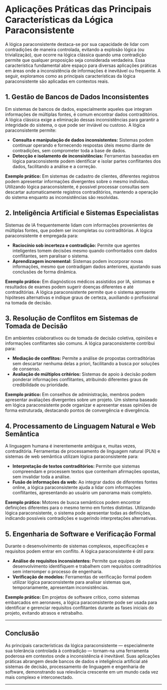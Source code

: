 
# Aplicações Práticas das Principais Características da Lógica Paraconsistente

A lógica paraconsistente destaca-se por sua capacidade de lidar com contradições de maneira controlada, evitando a explosão lógica (ou trivialização), que ocorre na lógica clássica quando uma contradição permite que qualquer proposição seja considerada verdadeira. Essa característica fundamental abre espaço para diversas aplicações práticas em áreas onde a inconsistência de informações é inevitável ou frequente. A seguir, exploramos como as principais características da lógica paraconsistente são aplicadas em contextos reais.

## 1. **Gestão de Bancos de Dados Inconsistentes**

Em sistemas de bancos de dados, especialmente aqueles que integram informações de múltiplas fontes, é comum encontrar dados contraditórios. A lógica clássica exige a eliminação dessas inconsistências para garantir a integridade do sistema, o que pode ser inviável ou custoso. A lógica paraconsistente permite:

- **Consulta e manipulação de dados inconsistentes:** Sistemas podem continuar operando e fornecendo respostas úteis mesmo diante de contradições, sem comprometer toda a base de dados.
- **Detecção e isolamento de inconsistências:** Ferramentas baseadas em lógica paraconsistente podem identificar e isolar partes conflitantes dos dados, facilitando a análise e a correção.

**Exemplo prático:** Em sistemas de cadastro de clientes, diferentes registros podem apresentar informações divergentes sobre o mesmo indivíduo. Utilizando lógica paraconsistente, é possível processar consultas sem descartar automaticamente registros contraditórios, mantendo a operação do sistema enquanto as inconsistências são resolvidas.

## 2. **Inteligência Artificial e Sistemas Especialistas**

Sistemas de IA frequentemente lidam com informações provenientes de múltiplas fontes, que podem ser incompletas ou contraditórias. A lógica paraconsistente é empregada para:

- **Raciocínio sob incerteza e contradição:** Permite que agentes inteligentes tomem decisões mesmo quando confrontados com dados conflitantes, sem paralisar o sistema.
- **Aprendizagem incremental:** Sistemas podem incorporar novas informações, mesmo que contradigam dados anteriores, ajustando suas conclusões de forma dinâmica.

**Exemplo prático:** Em diagnósticos médicos assistidos por IA, sintomas e resultados de exames podem sugerir doenças diferentes e até contraditórias. A lógica paraconsistente permite que o sistema apresente hipóteses alternativas e indique graus de certeza, auxiliando o profissional na tomada de decisão.

## 3. **Resolução de Conflitos em Sistemas de Tomada de Decisão**

Em ambientes colaborativos ou de tomada de decisão coletiva, opiniões e informações conflitantes são comuns. A lógica paraconsistente contribui para:

- **Mediação de conflitos:** Permite a análise de propostas contraditórias sem descartar nenhuma delas a priori, facilitando a busca por soluções de consenso.
- **Avaliação de múltiplos critérios:** Sistemas de apoio à decisão podem ponderar informações conflitantes, atribuindo diferentes graus de credibilidade ou prioridade.

**Exemplo prático:** Em conselhos de administração, membros podem apresentar avaliações divergentes sobre um projeto. Um sistema baseado em lógica paraconsistente pode organizar e apresentar essas opiniões de forma estruturada, destacando pontos de convergência e divergência.

## 4. **Processamento de Linguagem Natural e Web Semântica**

A linguagem humana é inerentemente ambígua e, muitas vezes, contraditória. Ferramentas de processamento de linguagem natural (PLN) e sistemas de web semântica utilizam lógica paraconsistente para:

- **Interpretação de textos contraditórios:** Permite que sistemas compreendam e processem textos que contenham afirmações opostas, sem invalidar toda a análise.
- **Fusão de informações da web:** Ao integrar dados de diferentes fontes online, a lógica paraconsistente ajuda a lidar com informações conflitantes, apresentando ao usuário um panorama mais completo.

**Exemplo prático:** Motores de busca semânticos podem encontrar definições diferentes para o mesmo termo em fontes distintas. Utilizando lógica paraconsistente, o sistema pode apresentar todas as definições, indicando possíveis contradições e sugerindo interpretações alternativas.

## 5. **Engenharia de Software e Verificação Formal**

Durante o desenvolvimento de sistemas complexos, especificações e requisitos podem entrar em conflito. A lógica paraconsistente é útil para:

- **Análise de requisitos inconsistentes:** Permite que equipes de desenvolvimento identifiquem e trabalhem com requisitos contraditórios sem interromper o processo de engenharia.
- **Verificação de modelos:** Ferramentas de verificação formal podem utilizar lógica paraconsistente para analisar sistemas que, temporariamente, apresentam inconsistências.

**Exemplo prático:** Em projetos de software crítico, como sistemas embarcados em aeronaves, a lógica paraconsistente pode ser usada para identificar e gerenciar requisitos conflitantes durante as fases iniciais do projeto, evitando atrasos e retrabalho.

---

## **Conclusão**

As principais características da lógica paraconsistente — especialmente sua tolerância controlada à contradição — tornam-na uma ferramenta poderosa em contextos onde a inconsistência é inevitável. Suas aplicações práticas abrangem desde bancos de dados e inteligência artificial até sistemas de decisão, processamento de linguagem e engenharia de software, demonstrando sua relevância crescente em um mundo cada vez mais complexo e interconectado.

---
```